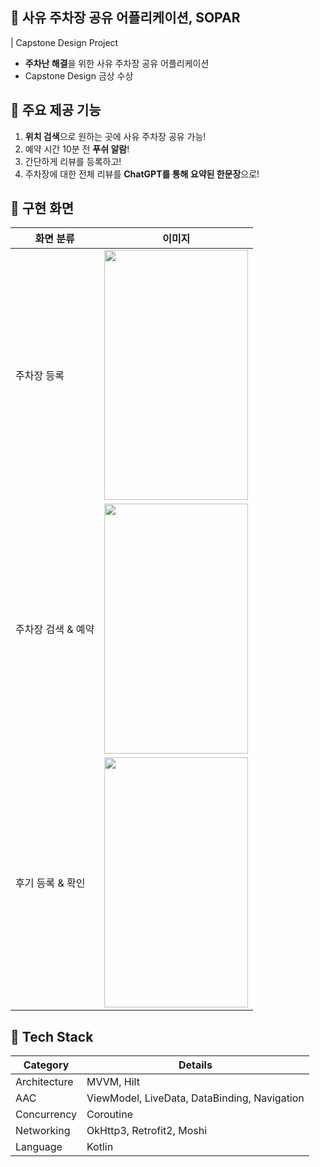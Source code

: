 ## 🚙 사유 주차장 공유 어플리케이션, SOPAR
| Capstone Design Project
- <b>주차난 해결</b>을 위한 사유 주차장 공유 어플리케이션
- Capstone Design 금상 수상

## 🔗 주요 제공 기능
1. <b>위치 검색</b>으로 원하는 곳에 사유 주차장 공유 가능!
2. 예약 시간 10분 전 <b>푸쉬 알람</b>!
3. 간단하게 리뷰를 등록하고!
4. 주차장에 대한 전체 리뷰를 <b>ChatGPT를 통해 요약된 한문장</b>으로!

## 🔗 구현 화면
| 화면 분류          | 이미지                                                       |
| ----------------- | ------------------------------------------------------------ |
| 주차장 등록          | <img src="https://github.com/mju-2023-capstone-team-5/share-our-parking-lot/assets/64644738/597d8d07-b80c-4617-9e9d-4511532abcfe" width="230" height="400"/> |
| 주차장 검색 & 예약    | <img src="https://github.com/mju-2023-capstone-team-5/share-our-parking-lot/assets/64644738/69845867-3f51-480a-83b3-dd36f9632d48" width="230" height="400"/> |
| 후기 등록 & 확인     | <img src="https://github.com/mju-2023-capstone-team-5/share-our-parking-lot/assets/64644738/a8fd0ead-6e71-49ac-858a-574cd229c430" width="230" height="400"/> |

## 🔗 Tech Stack

| Category            | Details                                      |
| ------------------- | -------------------------------------------- |
| Architecture        | MVVM, Hilt                                   |
| AAC                 | ViewModel, LiveData, DataBinding, Navigation |
| Concurrency         | Coroutine                                    |
| Networking          | OkHttp3, Retrofit2, Moshi                    |
| Language            | Kotlin                                       |

